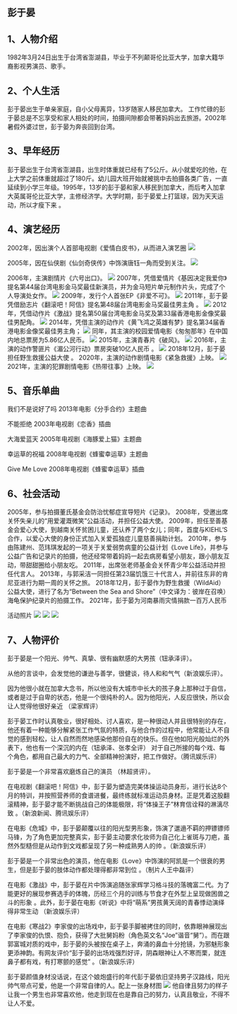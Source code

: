 ## 彭于晏

## 1、人物介绍
1982年3月24日出生于台湾省澎湖县，毕业于不列颠哥伦比亚大学，加拿大籍华裔影视男演员、歌手。

## 2、个人生活
彭于晏出生于单亲家庭，自小父母离异，13岁随家人移民加拿大。
工作忙碌的彭于晏总是不忘享受和家人相处的时间，拍摄间隙都会带著妈妈出去旅游。2002年暑假外婆过世，彭于晏为奔丧回到台湾。

## 3、早年经历
彭于晏出生于台湾省澎湖县，出生时体重就已经有了5公斤。从小就爱吃的他，在上大学之前体重就超过了180斤。幼儿园大班开始就被挑中去拍摄各类广告，一直延续到小学三年级。1995年，13岁的彭于晏和家人移民到加拿大，而后考入加拿大英属哥伦比亚大学，主修经济学。大学时期，彭于晏爱上打篮球，因为天天运动，所以才瘦下来 。

## 4、演艺经历
2002年，因出演个人首部电视剧《爱情白皮书》，从而进入演艺圈 
![](https://img1.baidu.com/it/u=3157467248,3773945437&fm=26&fmt=auto)

2005年，因在仙侠剧《仙剑奇侠传》中饰演唐钰一角而受到关注。
![](https://gimg2.baidu.com/image_search/src=http%3A%2F%2Fimg.mp.itc.cn%2Fupload%2F20161125%2F58456554aaa648429fde4bda99e3de8c_th.jpg&refer=http%3A%2F%2Fimg.mp.itc.cn&app=2002&size=f9999,10000&q=a80&n=0&g=0n&fmt=jpeg?sec=1641882095&t=9b6b0f303834c56c583967ccc4a500ca)

2006年，主演剧情片《六号出口》。
![](https://gimg2.baidu.com/image_search/src=http%3A%2F%2Fphotocdn.sohu.com%2F20111228%2FImg330568159.jpg&refer=http%3A%2F%2Fphotocdn.sohu.com&app=2002&size=f9999,10000&q=a80&n=0&g=0n&fmt=jpeg?sec=1641882191&t=8199fb20c8ac41cacfa3a96c26ce65c2)
2007年，凭借爱情片《基因决定我爱你》提名第44届台湾电影金马奖最佳新演员，并为金马短片单元制作片头，完成了个人导演处女作。
![](https://gimg2.baidu.com/image_search/src=http%3A%2F%2Fpic.baike.soso.com%2Fp%2F20130603%2F20130603111732-741128309.jpg&refer=http%3A%2F%2Fpic.baike.soso.com&app=2002&size=f9999,10000&q=a80&n=0&g=0n&fmt=jpeg?sec=1641882236&t=c2eba6425eb9f1d44c6204bd639704c0)
2009年，发行个人首张EP《非爱不可》。
![](https://gimg2.baidu.com/image_search/src=http%3A%2F%2Fimg.sdchina.com%3A8001%2F%3Fw%3D300%26h%3D0%26s%3Dhttp%253a%252f%252fimg4.cache.netease.com%252fent%252f2010%252f7%252f5%252f2010070516061792ef0.jpg&refer=http%3A%2F%2Fimg.sdchina.com&app=2002&size=f9999,10000&q=a80&n=0&g=0n&fmt=jpeg?sec=1641882278&t=05d0225762d751d574b5199770c6e48f)
2011年，彭于晏凭借励志片《翻滚吧！阿信》提名第48届台湾电影金马奖最佳男主角 。
![](https://gimg2.baidu.com/image_search/src=http%3A%2F%2Fimg1.gtimg.com%2Fent%2Fpics%2Fhv1%2F235%2F0%2F1901%2F123612760.jpg&refer=http%3A%2F%2Fimg1.gtimg.com&app=2002&size=f9999,10000&q=a80&n=0&g=0n&fmt=jpeg?sec=1641882379&t=a4cc9db39be2d49a963969b99304f07c)
2012年，凭借动作片《激战》提名第50届台湾电影金马奖及第33届香港电影金像奖最佳男配角。
![](https://gimg2.baidu.com/image_search/src=http%3A%2F%2Fnimg.ws.126.net%2F%3Furl%3Dhttp%253A%252F%252Fdingyue.ws.126.net%252F2021%252F0927%252F05f2c497j00r01xvj002gc000rs00jwc.jpg%26thumbnail%3D650x2147483647%26quality%3D80%26type%3Djpg&refer=http%3A%2F%2Fnimg.ws.126.net&app=2002&size=f9999,10000&q=a80&n=0&g=0n&fmt=jpeg?sec=1641882466&t=ee90aa17804155d1a8926bd023adf1b6)
2014年，凭借主演的动作片《黄飞鸿之英雄有梦》提名第34届香港电影金像奖最佳男主角；
![](https://gimg2.baidu.com/image_search/src=http%3A%2F%2F5b0988e595225.cdn.sohucs.com%2Fq_70%2Cc_zoom%2Cw_640%2Fimages%2F20171009%2F3d55dba4d90a4f149b36e303feb2172b.jpeg&refer=http%3A%2F%2F5b0988e595225.cdn.sohucs.com&app=2002&size=f9999,10000&q=a80&n=0&g=0n&fmt=jpeg?sec=1641882510&t=7024332d6b62d08563a8b1f587a81588)
同年，其主演的校园爱情电影《匆匆那年》在中国内地总票房为5.86亿人民币。
![](https://gimg2.baidu.com/image_search/src=http%3A%2F%2Fpic1.win4000.com%2Fwallpaper%2F1%2F54699f15a96be.jpg&refer=http%3A%2F%2Fpic1.win4000.com&app=2002&size=f9999,10000&q=a80&n=0&g=0n&fmt=jpeg?sec=1641882551&t=1e152fd897e65a57df6f71fcf0c9e762)
2015年，主演青春片《破风》。
![](https://gimg2.baidu.com/image_search/src=http%3A%2F%2Fwww.laomaotaopan.com%2Fzhuti%2FUploadPic%2F2016-12%2F2016122623244189226.jpg&refer=http%3A%2F%2Fwww.laomaotaopan.com&app=2002&size=f9999,10000&q=a80&n=0&g=0n&fmt=jpeg?sec=1641882600&t=c840129db6a7040ac0dbf095126b8729)
2016年，主演的动作警匪片《湄公河行动》票房突破10亿人民币 。
![](https://ss0.baidu.com/94o3dSag_xI4khGko9WTAnF6hhy/zhidao/pic/item/b151f8198618367a0ada788225738bd4b31ce51a.jpg)
2018年12月，彭于晏担任野生救援公益大使 。
2020年，主演的动作剧情电影《紧急救援》上映。
![](https://gimg2.baidu.com/image_search/src=http%3A%2F%2F5b0988e595225.cdn.sohucs.com%2Fimages%2F20190326%2F35ae7b92982a432cbf776708ff399aad.jpeg&refer=http%3A%2F%2F5b0988e595225.cdn.sohucs.com&app=2002&size=f9999,10000&q=a80&n=0&g=0n&fmt=jpeg?sec=1641882637&t=fc0c6df71d262a4911956b8df884e740)
2021年，主演的犯罪剧情电影《热带往事》上映。
![](https://gimg2.baidu.com/image_search/src=http%3A%2F%2Fn.sinaimg.cn%2Fsinakd20210617ac%2F10%2Fw538h272%2F20210617%2Fb1e0-3b28adbbc78441074b1e38c9c122eaca.jpg&refer=http%3A%2F%2Fn.sinaimg.cn&app=2002&size=f9999,10000&q=a80&n=0&g=0n&fmt=jpeg?sec=1641882662&t=566a2a3325345dd6fc2727a2121d3ea4)

## 5、音乐单曲
我们不是说好了吗	         2013年电影《分手合约》主题曲

不能拒绝	                 2003年电视剧《恋香》插曲

大海爱蓝天	             2005年电视剧《海豚爱上猫》主题曲

幸运草的祝福	             2008年电视剧《蜂蜜幸运草》主题曲

Give Me Love	         2008年电视剧《蜂蜜幸运草》插曲

## 6、社会活动
2005年，参与拍摄董氏基金会防治忧郁症宣导短片《记录》。
2008年，受邀出席关怀失亲儿的“用爱灌溉微笑”公益活动，并担任公益大使。
2009年，担任至善基金会爱心大使，到越南关怀贫困儿童，还认养了两个女儿；同年，首度与KIEHL‘S合作，以爱心大使的身份正式加入关爱孤独症儿童慈善捐助计划。
2010年，参与由陈建州、范玮琪发起的一项关于关爱弱势病童的公益计划《Love Life》，并参与公益广告和记录片的拍摄，他还经常带着妈妈一起去病房看望小朋友，跟小朋友互动，带甜甜圈给小朋友吃。
2011年，出席张老师基金会关怀青少年公益活动并担任代言人。
2013年，与郭采洁一同担任第23届饥饿三十代言人，并前往东非的肯尼亚进行为期一周的关怀之旅。
2018年12月，彭于晏作为野生救援（WildAid）公益大使，进行了名为“Between the Sea and Shore”（中文译为：彼岸在召唤）海龟保护纪录片的拍摄工作。
2021年，彭于晏为河南暴雨灾情捐款一百万人民币 

活动照片
![](https://bkimg.cdn.bcebos.com/pic/4034970a304e251f6f626b44a486c9177e3e53f1?x-bce-process=image/watermark,image_d2F0ZXIvYmFpa2UxMTY=,g_7,xp_5,yp_5/format,f_auto)
![](https://bkimg.cdn.bcebos.com/pic/eaf81a4c510fd9f9468cdad5262dd42a2934a4f7?x-bce-process=image/watermark,image_d2F0ZXIvYmFpa2UxMTY=,g_7,xp_5,yp_5/format,f_auto)
![](https://bkimg.cdn.bcebos.com/pic/960a304e251f95ca2a001d0aca177f3e66095291?x-bce-process=image/watermark,image_d2F0ZXIvYmFpa2UxMTY=,g_7,xp_5,yp_5/format,f_auto)

## 7、人物评价
彭于晏是一个阳光、帅气、真挚、很有幽默感的大男孩（钮承泽评）。

从他的言谈中，会发觉他的谦逊与善学，很健谈，待人和和气气（新浪娱乐评）。

因为他很小就在加拿大念书，所以他没有大城市中长大的孩子身上那种过于自信，或者是过于自卑的状态，他是一个很纯朴的人。因为他阳光，人反应很快，所以会让人觉得他很好亲近 （梁家辉评）

彭于晏工作时认真敬业，很好相处、讨人喜欢，是一种很动人并且很特别的存在，他还有着一种能够分解紧张工作气氛的特质，与他合作的过程中，他常能让人不自觉的感到轻松，让人自然而然地感染他那份自在的快乐。但在他如阳光般灿烂的外表下，他也有一个深沉的内在（钮承泽、张孝全评）
对于自己所接的每个戏、每个角色，都用自己最大的力气、全部精神扮演好，把工作做好。（腾讯娱乐评）

彭于晏是一个非常喜欢磨炼自己的演员 （林超贤评）。

在电视剧《翻滚吧！阿信》中，彭于晏为塑造完美体操运动员身形，进行长达8个月的特训，并按照营养师的食谱进餐，最终练就标准运动员身材。正是凭着这股翻滚精神，彭于晏才能不断挑战自己的体能极限，将“体操王子”林育信诠释的淋漓尽致 。（新浪新闻、腾讯娱乐评）

在电影《危城》中，彭于晏颠覆以往的阳光型男形象，饰演了邋遢不羁的押镖镖师马锋，为了角色更加完整真实，彭于晏主动要求化妆师为自己化上雀斑与刀疤，虽然外型糙但是从动作到文戏都呈现了另一种成熟男人的帅 。（新浪娱乐评）

彭于晏是一个非常出色的演员，他在电影《Love》中饰演的阿凯是一个很衰的男生，但是彭于晏的肢体动作都处理得都非常到位 。（制片人王中磊评）

在电影《激战》中，彭于晏在片中饰演追随张家辉学习格斗技的落魄富二代。为了能更好的展现参赛选手的体魄，历经三个月的训练与节食才在外型上呈现做困兽之斗的形象 。此外，彭于晏在电影《听说》中将“萌系”男孩黄天阔的青春悸动演绎得非常生动 （新浪娱乐评）

在电影《寒战2》李家俊的出场戏中，彭于晏手脚被拷住的同时，依靠眼神展现出了李家俊的仇恨、抱负，获得了大批舅妈粉（角色英文名“Joe”谐音“舅”）。而在跟郭富城对质的戏中，彭于晏的头被按在桌子上，奔涌的鼻血十分抢镜，为邪魅形象更添神韵。有网友评价“彭于晏的出场戏强烈好评，阴森眼神让人不寒而栗，就连鼻子都有戏，有打寒颤的感觉” 。（新浪娱乐评）

彭于晏颜值身材没话说，在这个娘炮盛行的年代彭于晏依旧坚持男子汉路线，阳光帅气带点可爱，他是一个非常自律的人。配上一张身材图
![](https://img14.360buyimg.com/pop/jfs/t1/164456/11/18750/168097/60782fabE081ab0a4/bc2a598e3d48a252.jpg)
他自律且努力的样子让我一个男生也非常喜欢他，他走到现在也是靠自己的努力，认真且敬业，不得不让人不爱。